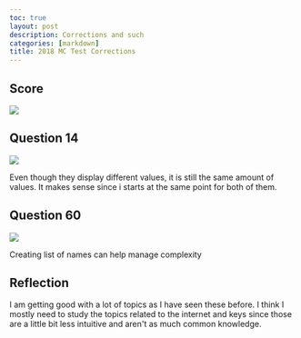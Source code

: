 ```yaml
---
toc: true
layout: post
description: Corrections and such
categories: [markdown]
title: 2018 MC Test Corrections
---
```


## Score

![]({{site.baseurl}}/images/mc2018.png)

## Question 14

![]({{site.baseurl}}/images/q14.png)

Even though they display different values, it is still the same amount of values. It makes sense since i starts at the same point for both of them.

## Question 60

![]({{site.baseurl}}/images/q60.png)

Creating list of names can help manage complexity

## Reflection
I am getting good with a lot of topics as I have seen these before. I think I mostly need to study the topics related to the internet and keys since those are a little bit less intuitive and aren't as much common knowledge.